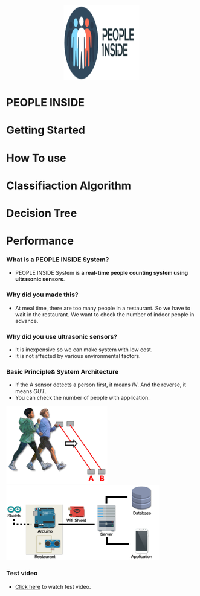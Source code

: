 <p align="center">
  <img src="projects/img/pi_logo.png" width="200" height="200"/>
</p>

# PEOPLE INSIDE

# Getting Started

# How To use

# Classifiaction Algorithm

# Decision Tree

# Performance


### What is a PEOPLE INSIDE System?
- PEOPLE INSIDE System is **a real-time people counting system using ultrasonic sensors**.

### Why did you made this?
- At meal time, there are too many people in a restaurant. So we have to wait in the restaurant. We want to check the number of indoor people in advance.

### Why did you use ultrasonic sensors?
- It is inexpensive so we can make system with low cost.
- It is not affected by various environmental factors.

### Basic Principle& System Architecture
- If the A sensor detects a person first, it means *IN*. And the reverse, it means *OUT*.
- You can check the number of people with application.

![principle](./img/principle.png) ![architecture](./img/architecture.png)

### Test video
- [Click here](https://www.youtube.com/watch?v=0aNgP3FmK0k) to watch test video.
